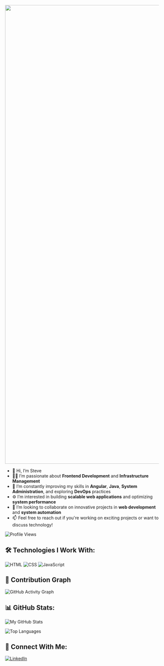 <img src="https://media.giphy.com/media/qgQUggAC3Pfv687qPC/giphy.gif" width="1500"/>

- 👋 Hi, I’m Steve  
- 👨‍💻 I’m passionate about **Frontend Development** and **Infrastructure Management**  
- 🌱 I’m constantly improving my skills in **Angular**, **Java**, **System Administration**, and exploring **DevOps** practices  
- ⚙️ I’m interested in building **scalable web applications** and optimizing **system performance**  
- 💞️ I’m looking to collaborate on innovative projects in **web development** and **system automation**  
- 📫 Feel free to reach out if you're working on exciting projects or want to discuss technology!

![Profile Views](https://komarev.com/ghpvc/?username=steve-237&color=blue)

## 🛠 Technologies I Work With:
![HTML](https://img.shields.io/badge/HTML-E34F26?style=for-the-badge&logo=html5&logoColor=white)
![CSS](https://img.shields.io/badge/CSS-1572B6?style=for-the-badge&logo=css3&logoColor=white)
![JavaScript](https://img.shields.io/badge/JavaScript-F7DF1E?style=for-the-badge&logo=javascript&logoColor=black)

## 🌱 Contribution Graph
![GitHub Activity Graph](https://github-readme-activity-graph.vercel.app/graph?username=steve-237&theme=react-dark)

## 📊 GitHub Stats:
![My GitHub Stats](https://github-readme-stats.vercel.app/api?username=steve-237&show_icons=true&theme=radical)

![Top Languages](https://github-readme-stats.vercel.app/api/top-langs/?username=steve-237&layout=compact&theme=radical)

## 🔗 Connect With Me:
[![LinkedIn](https://img.shields.io/badge/LinkedIn-0A66C2?style=for-the-badge&logo=linkedin&logoColor=white)](https://linkedin.com/in/yourprofile)
<!---
steve-237/steve-237 is a ✨ special ✨ repository because its `README.md` (this file) appears on your GitHub profile.
You can click the Preview link to take a look at your changes.
--->
